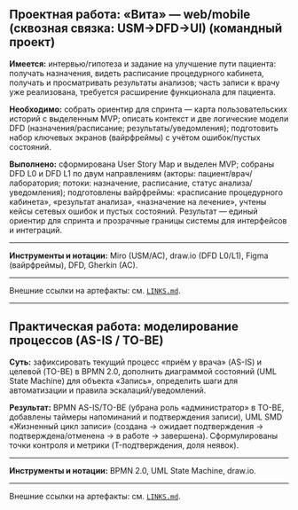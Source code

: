 ## Проектная работа: «Вита» — web/mobile (сквозная связка: USM→DFD→UI) (командный проект)

**Имеется:** интервью/гипотеза и задание на улучшение пути пациента: получать назначения, видеть расписание процедурного кабинета, получать и просматривать результаты анализов; часть записи к врачу уже реализована, требуется расширение функционала для пациента.  

**Необходимо:** собрать ориентир для спринта — карта пользовательских историй с выделенным MVP; описать контекст и две логические модели DFD (назначения/расписание; результаты/уведомления); подготовить набор ключевых экранов (вайрфреймы) с учётом ошибок/пустых состояний.  

**Выполнено:** сформирована User Story Map и выделен MVP; собраны DFD L0 и DFD L1 по двум направлениям (акторы: пациент/врач/лаборатория; потоки: назначение, расписание, статус анализа/уведомления); подготовлены вайрфреймы: «расписание процедурного кабинета», «результат анализа», «назначение на лечение», учтены кейсы сетевых ошибок и пустых состояний. Результат — единый ориентир для спринта и прозрачные границы системы для интерфейсов и интеграций. 

___

**Инструменты и нотации:** Miro (USM/AC), draw.io (DFD L0/L1), Figma (вайрфреймы), DFD, Gherkin (AC). 

___

Внешние ссылки на артефакты: см. [`LINKS.md`](LINKS.md).

---

## Практическая работа: моделирование процессов (AS-IS / TO-BE)

**Суть:** зафиксировать текущий процесс «приём у врача» (AS-IS) и целевой (TO-BE) в BPMN 2.0, дополнить диаграммой состояний (UML State Machine) для объекта «Запись», определить шаги для автоматизации и правила эскалаций/уведомлений. 

**Результат:** BPMN AS-IS/TO-BE (убрана роль «администратор» в TO-BE, добавлены таймеры напоминаний и подтверждения записи), UML SMD «Жизненный цикл записи» (создана → ожидает подтверждения → подтверждена/отменена → в работе → завершена). Сформулированы точки контроля и метрики (T-подтверждения, доля неявок). 

---

**Инструменты и нотации:** BPMN 2.0, UML State Machine, draw.io. 

---

Внешние ссылки на артефакты: см. [`LINKS.md`](LINKS.md).
